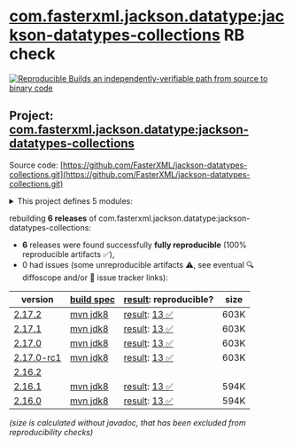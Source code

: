 [com.fasterxml.jackson.datatype:jackson-datatypes-collections](https://central.sonatype.com/artifact/com.fasterxml.jackson.datatype/jackson-datatypes-collections/versions) RB check
=======

[![Reproducible Builds](https://reproducible-builds.org/images/logos/rb.svg) an independently-verifiable path from source to binary code](https://reproducible-builds.org/)

## Project: [com.fasterxml.jackson.datatype:jackson-datatypes-collections](https://central.sonatype.com/artifact/com.fasterxml.jackson.datatype/jackson-datatypes-collections/versions)

Source code: [https://github.com/FasterXML/jackson-datatypes-collections.git](https://github.com/FasterXML/jackson-datatypes-collections.git)

<details><summary>This project defines 5 modules:</summary>

* [com.fasterxml.jackson.datatype:jackson-datatype-eclipse-collections](https://central.sonatype.com/artifact/com.fasterxml.jackson.datatype/jackson-datatype-eclipse-collections/2.17.2)
* [com.fasterxml.jackson.datatype:jackson-datatype-guava](https://central.sonatype.com/artifact/com.fasterxml.jackson.datatype/jackson-datatype-guava/2.17.2)
* [com.fasterxml.jackson.datatype:jackson-datatype-hppc](https://central.sonatype.com/artifact/com.fasterxml.jackson.datatype/jackson-datatype-hppc/2.17.2)
* [com.fasterxml.jackson.datatype:jackson-datatype-pcollections](https://central.sonatype.com/artifact/com.fasterxml.jackson.datatype/jackson-datatype-pcollections/2.17.2)
* [com.fasterxml.jackson.datatype:jackson-datatypes-collections](https://central.sonatype.com/artifact/com.fasterxml.jackson.datatype/jackson-datatypes-collections/2.17.2)
</details>

rebuilding **6 releases** of com.fasterxml.jackson.datatype:jackson-datatypes-collections:
- **6** releases were found successfully **fully reproducible** (100% reproducible artifacts :white_check_mark:),
- 0 had issues (some unreproducible artifacts :warning:, see eventual :mag: diffoscope and/or :memo: issue tracker links):

| version | [build spec](/BUILDSPEC.md) | [result](https://reproducible-builds.org/docs/jvm/): reproducible? | size |
| -- | --------- | ------ | -- |
| [2.17.2](https://central.sonatype.com/artifact/com.fasterxml.jackson.datatype/jackson-datatypes-collections/2.17.2/pom) | [mvn jdk8](jackson-datatypes-collections-2.17.2.buildspec) | [result](jackson-datatypes-collections-2.17.2.buildinfo): [13 :white_check_mark: ](jackson-datatypes-collections-2.17.2.buildcompare) | 603K |
| [2.17.1](https://central.sonatype.com/artifact/com.fasterxml.jackson.datatype/jackson-datatypes-collections/2.17.1/pom) | [mvn jdk8](jackson-datatypes-collections-2.17.1.buildspec) | [result](jackson-datatypes-collections-2.17.1.buildinfo): [13 :white_check_mark: ](jackson-datatypes-collections-2.17.1.buildcompare) | 603K |
| [2.17.0](https://central.sonatype.com/artifact/com.fasterxml.jackson.datatype/jackson-datatypes-collections/2.17.0/pom) | [mvn jdk8](jackson-datatypes-collections-2.17.0.buildspec) | [result](jackson-datatypes-collections-2.17.0.buildinfo): [13 :white_check_mark: ](jackson-datatypes-collections-2.17.0.buildcompare) | 603K |
| [2.17.0-rc1](https://central.sonatype.com/artifact/com.fasterxml.jackson.datatype/jackson-datatypes-collections/2.17.0-rc1/pom) | [mvn jdk8](jackson-datatypes-collections-2.17.0-rc1.buildspec) | [result](jackson-datatypes-collections-2.17.0-rc1.buildinfo): [13 :white_check_mark: ](jackson-datatypes-collections-2.17.0-rc1.buildcompare) | 603K |
| [2.16.2](https://central.sonatype.com/artifact/com.fasterxml.jackson.datatype/jackson-datatypes-collections/2.16.2/pom) | | | |
| [2.16.1](https://central.sonatype.com/artifact/com.fasterxml.jackson.datatype/jackson-datatypes-collections/2.16.1/pom) | [mvn jdk8](jackson-datatypes-collections-2.16.1.buildspec) | [result](jackson-datatypes-collections-2.16.1.buildinfo): [13 :white_check_mark: ](jackson-datatypes-collections-2.16.1.buildcompare) | 594K |
| [2.16.0](https://central.sonatype.com/artifact/com.fasterxml.jackson.datatype/jackson-datatypes-collections/2.16.0/pom) | [mvn jdk8](jackson-datatypes-collections-2.16.0.buildspec) | [result](jackson-datatypes-collections-2.16.0.buildinfo): [13 :white_check_mark: ](jackson-datatypes-collections-2.16.0.buildcompare) | 594K |

<i>(size is calculated without javadoc, that has been excluded from reproducibility checks)</i>

